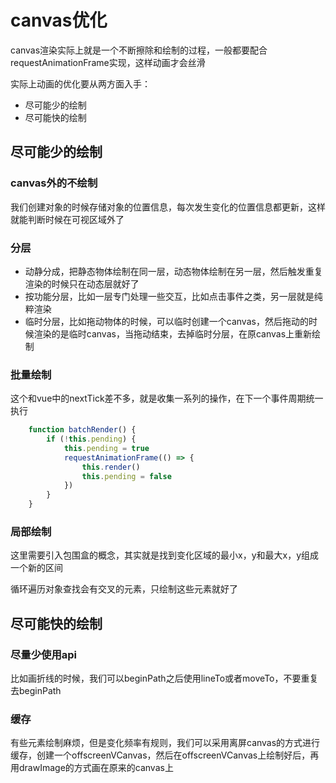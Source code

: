 # canvas优化

canvas渲染实际上就是一个不断擦除和绘制的过程，一般都要配合requestAnimationFrame实现，这样动画才会丝滑

实际上动画的优化要从两方面入手：

- 尽可能少的绘制
- 尽可能快的绘制

## 尽可能少的绘制

### canvas外的不绘制

我们创建对象的时候存储对象的位置信息，每次发生变化的位置信息都更新，这样就能判断时候在可视区域外了

### 分层

- 动静分成，把静态物体绘制在同一层，动态物体绘制在另一层，然后触发重复渲染的时候只在动态层就好了
- 按功能分层，比如一层专门处理一些交互，比如点击事件之类，另一层就是纯粹渲染
- 临时分层，比如拖动物体的时候，可以临时创建一个canvas，然后拖动的时候渲染的是临时canvas，当拖动结束，去掉临时分层，在原canvas上重新绘制

### 批量绘制

这个和vue中的nextTick差不多，就是收集一系列的操作，在下一个事件周期统一执行

```js
    function batchRender() {
        if (!this.pending) {
            this.pending = true
            requestAnimationFrame(() => {
                this.render()
                this.pending = false
            })
        }
    }
```

### 局部绘制

这里需要引入包围盒的概念，其实就是找到变化区域的最小x，y和最大x，y组成一个新的区间

循环遍历对象查找会有交叉的元素，只绘制这些元素就好了

## 尽可能快的绘制

### 尽量少使用api

比如画折线的时候，我们可以beginPath之后使用lineTo或者moveTo，不要重复去beginPath

### 缓存

有些元素绘制麻烦，但是变化频率有规则，我们可以采用离屏canvas的方式进行缓存，创建一个offscreenVCanvas，然后在offscreenVCanvas上绘制好后，再用drawImage的方式画在原来的canvas上
